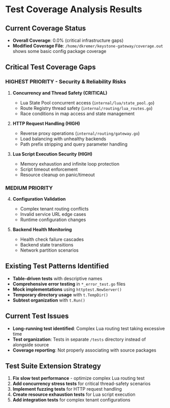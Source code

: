# Test Coverage Analysis Results

## Current Coverage Status
- **Overall Coverage**: 0.0% (critical infrastructure gaps)
- **Modified Coverage File**: `/home/dkremer/keystone-gateway/coverage.out` shows some basic config package coverage

## Critical Test Coverage Gaps

### HIGHEST PRIORITY - Security & Reliability Risks

1. **Concurrency and Thread Safety (CRITICAL)**
   - Lua State Pool concurrent access (`internal/lua/state_pool.go`)
   - Route Registry thread safety (`internal/routing/lua_routes.go`)
   - Race conditions in map access and state management

2. **HTTP Request Handling (HIGH)**
   - Reverse proxy operations (`internal/routing/gateway.go`)
   - Load balancing with unhealthy backends
   - Path prefix stripping and query parameter handling

3. **Lua Script Execution Security (HIGH)**
   - Memory exhaustion and infinite loop protection
   - Script timeout enforcement
   - Resource cleanup on panic/timeout

### MEDIUM PRIORITY

4. **Configuration Validation**
   - Complex tenant routing conflicts
   - Invalid service URL edge cases
   - Runtime configuration changes

5. **Backend Health Monitoring**
   - Health check failure cascades
   - Backend state transitions
   - Network partition scenarios

## Existing Test Patterns Identified

- **Table-driven tests** with descriptive names
- **Comprehensive error testing** in `*_error_test.go` files
- **Mock implementations** using `httptest.NewServer()`
- **Temporary directory usage** with `t.TempDir()`
- **Subtest organization** with `t.Run()`

## Current Test Issues

- **Long-running test identified**: Complex Lua routing test taking excessive time
- **Test organization**: Tests in separate `/tests` directory instead of alongside source
- **Coverage reporting**: Not properly associating with source packages

## Test Suite Extension Strategy

1. **Fix slow test performance** - optimize complex Lua routing test
2. **Add concurrency stress tests** for critical thread-safety scenarios
3. **Implement fuzzing tests** for HTTP request handling
4. **Create resource exhaustion tests** for Lua script execution
5. **Add integration tests** for complex tenant configurations